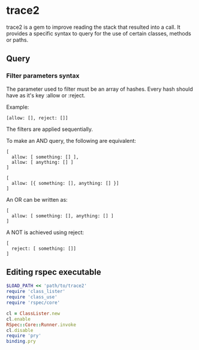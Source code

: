# trace2

trace2 is a gem to improve reading the stack that resulted into a call. It 
provides a specific syntax to query for the use of certain classes, methods or
paths.

## Query

### Filter parameters syntax

The parameter used to filter must be an array of hashes. Every hash should
have as it's key :allow or :reject.

Example:
```
[allow: [], reject: []]
```

The filters are applied sequentially.

To make an AND query, the following
are equivalent:
```
[
  allow: [ something: [] ], 
  allow: [ anything: [] ]
]

[ 
  allow: [{ something: [], anything: [] }]
]
```

An OR can be written as:
```
[ 
  allow: [ something: [], anything: [] ]
]
```

A NOT is achieved using reject:

```
[
  reject: [ something: []]
]
```

## Editing rspec executable

```ruby
$LOAD_PATH << 'path/to/trace2'
require 'class_lister'
require 'class_use'
require 'rspec/core'

cl = ClassLister.new
cl.enable
RSpec::Core::Runner.invoke
cl.disable
require 'pry'
binding.pry
```
